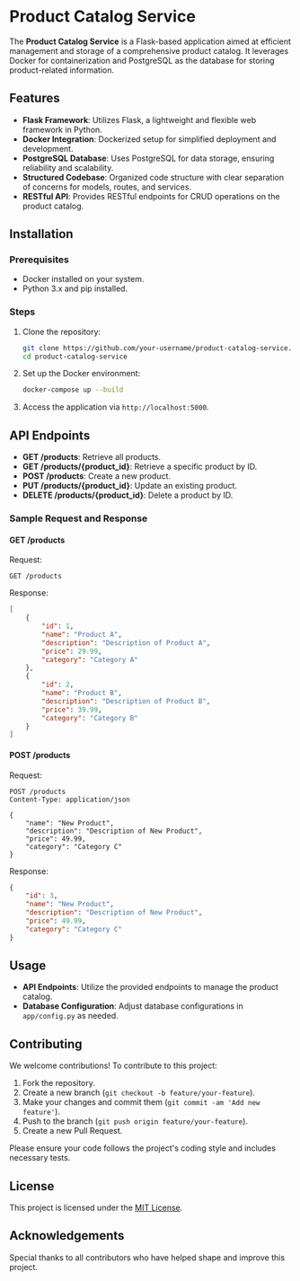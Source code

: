# Product Catalog Service

The **Product Catalog Service** is a Flask-based application aimed at efficient management and storage of a comprehensive product catalog. It leverages Docker for containerization and PostgreSQL as the database for storing product-related information.

## Features

- **Flask Framework**: Utilizes Flask, a lightweight and flexible web framework in Python.
- **Docker Integration**: Dockerized setup for simplified deployment and development.
- **PostgreSQL Database**: Uses PostgreSQL for data storage, ensuring reliability and scalability.
- **Structured Codebase**: Organized code structure with clear separation of concerns for models, routes, and services.
- **RESTful API**: Provides RESTful endpoints for CRUD operations on the product catalog.

## Installation

### Prerequisites

- Docker installed on your system.
- Python 3.x and pip installed.

### Steps

1. Clone the repository:

    ```bash
    git clone https://github.com/your-username/product-catalog-service.git
    cd product-catalog-service
    ```

2. Set up the Docker environment:

    ```bash
    docker-compose up --build
    ```

3. Access the application via `http://localhost:5000`.

## API Endpoints

- **GET /products**: Retrieve all products.
- **GET /products/{product_id}**: Retrieve a specific product by ID.
- **POST /products**: Create a new product.
- **PUT /products/{product_id}**: Update an existing product.
- **DELETE /products/{product_id}**: Delete a product by ID.

### Sample Request and Response

#### GET /products

Request:

```http
GET /products
```

Response:

```json
[
    {
        "id": 1,
        "name": "Product A",
        "description": "Description of Product A",
        "price": 29.99,
        "category": "Category A"
    },
    {
        "id": 2,
        "name": "Product B",
        "description": "Description of Product B",
        "price": 39.99,
        "category": "Category B"
    }
]
```

#### POST /products

Request:

```http
POST /products
Content-Type: application/json

{
    "name": "New Product",
    "description": "Description of New Product",
    "price": 49.99,
    "category": "Category C"
}
```

Response:

```json
{
    "id": 3,
    "name": "New Product",
    "description": "Description of New Product",
    "price": 49.99,
    "category": "Category C"
}
```

## Usage

- **API Endpoints**: Utilize the provided endpoints to manage the product catalog.
- **Database Configuration**: Adjust database configurations in `app/config.py` as needed.

## Contributing

We welcome contributions! To contribute to this project:

1. Fork the repository.
2. Create a new branch (`git checkout -b feature/your-feature`).
3. Make your changes and commit them (`git commit -am 'Add new feature'`).
4. Push to the branch (`git push origin feature/your-feature`).
5. Create a new Pull Request.

Please ensure your code follows the project's coding style and includes necessary tests.

## License

This project is licensed under the [MIT License](LICENSE).

## Acknowledgements

Special thanks to all contributors who have helped shape and improve this project.
